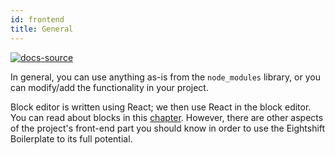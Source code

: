 ```yaml
---
id: frontend
title: General
---
```


[![docs-source](https://img.shields.io/badge/source-eightshift--frontend--libs-yellow?style=for-the-badge&logo=javascript&labelColor=2a2a2a)](https://github.com/infinum/eightshift-frontend-libs/tree/6.0.0)

In general, you can use anything as-is from the `node_modules` library, or you can modify/add the functionality in your project.

Block editor is written using React; we then use React in the block editor. You can read about blocks in this [chapter](blocks). However, there are other aspects of the project's front-end part you should know in order to use the Eightshift Boilerplate to its full potential.
